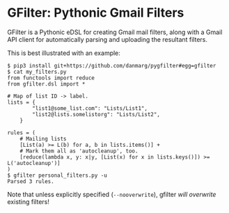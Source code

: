 # GFilter: Pythonic Gmail Filters

GFilter is a Pythonic eDSL for creating Gmail mail filters, along with a Gmail
API client for automatically parsing and uploading the resultant filters. 

This is best illustrated with an example:

```
$ pip3 install git+https://github.com/danmarg/pygfilter#egg=gfilter
$ cat my_filters.py 
from functools import reduce
from gfilter.dsl import *

# Map of list ID -> label.
lists = {
        "list1@some_list.com": "Lists/List1",
        "list2@lists.somelistorg": "Lists/List2",
    }

rules = (
    # Mailing lists
    [List(a) >= L(b) for a, b in lists.items()] +
    # Mark them all as 'autocleanup', too.
    [reduce(lambda x, y: x|y, [List(x) for x in lists.keys()]) >= L('autocleanup')]
)
$ gfilter personal_filters.py -u
Parsed 3 rules.
```

Note that unless explicitly specified (`--nooverwrite`), gfilter *will*
*overwrite* existing filters!
